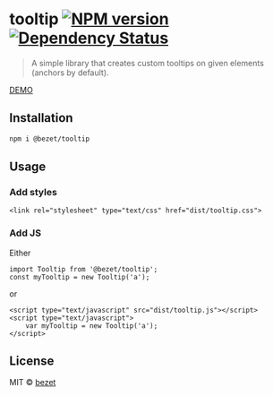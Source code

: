 # tooltip [![NPM version][npm-image]][npm-url] [![Dependency Status][daviddm-image]][daviddm-url]
> A simple library that creates custom tooltips on given elements (anchors by default).

[DEMO](https://bezet.github.io/tooltip/)

## Installation

```bash
npm i @bezet/tooltip
```


## Usage
### Add styles
`<link rel="stylesheet" type="text/css" href="dist/tooltip.css">`

### Add JS
Either
```
import Tooltip from '@bezet/tooltip';
const myTooltip = new Tooltip('a');
```

or
```
<script type="text/javascript" src="dist/tooltip.js"></script>
<script type="text/javascript">
    var myTooltip = new Tooltip('a');
</script>
```

## License

MIT © [bezet](github.com/bezet)


[npm-image]: https://badge.fury.io/js/%40bezet%2Ftooltip.svg
[npm-url]: https://npmjs.org/package/@bezet/tooltip
[daviddm-image]: https://david-dm.org/bezet/tooltip.svg?theme=shields.io
[daviddm-url]: https://david-dm.org/bezet/tooltip
